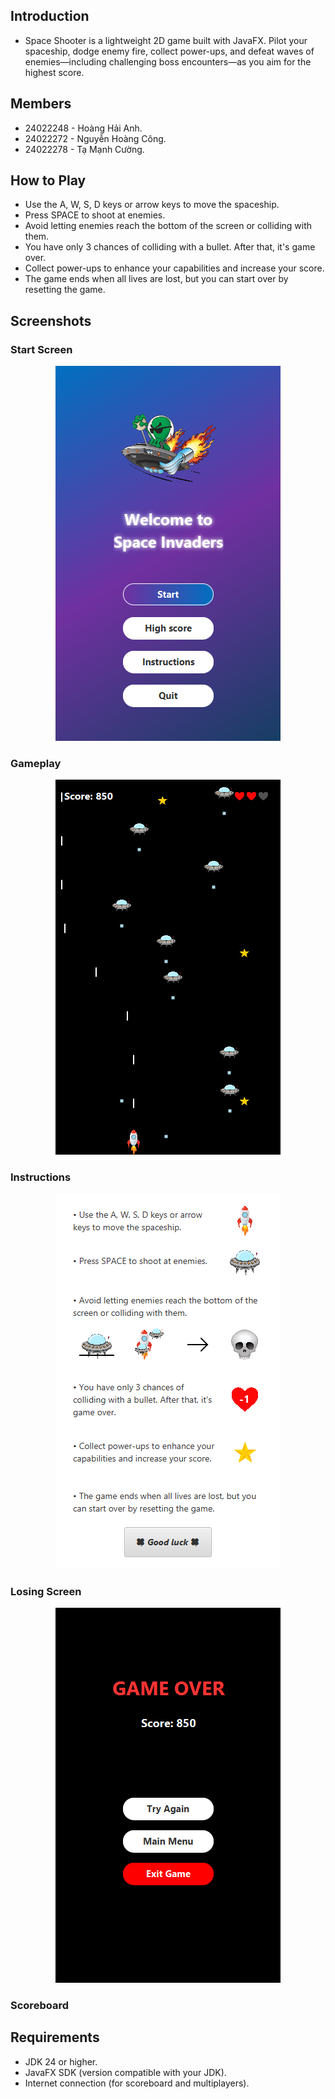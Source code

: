## Introduction
- Space Shooter is a lightweight 2D game built with JavaFX. Pilot your spaceship, dodge enemy fire, collect power-ups, and defeat waves of enemies—including challenging boss encounters—as you aim for the highest score.

## Members
- 24022248 - Hoàng Hải Anh.
- 24022272 - Nguyễn Hoàng Công.
- 24022278 - Tạ Mạnh Cường.

## How to Play
- Use the A, W, S, D keys or arrow keys to move the spaceship.
- Press SPACE to shoot at enemies.
- Avoid letting enemies reach the bottom of the screen or colliding with them.
- You have only 3 chances of colliding with a bullet. After that, it's game over.
- Collect power-ups to enhance your capabilities and increase your score.
- The game ends when all lives are lost, but you can start over by resetting the game.

## Screenshots
### Start Screen
<p align="center" style="cursor: pointer">
    <img src="img/Main.png" alt="Start Screen"/>
</p>

### Gameplay
<p align="center" style="cursor: pointer">
    <img src="img/Gameplay.png" alt="Gameplay"/>
</p>

### Instructions
<p align="center" style="cursor: pointer">
    <img src="img/Instructions.png" alt="Instructions"/>
</p>

### Losing Screen
<p align="center" style="cursor: pointer">
    <img src="img/GameOver.png" alt="Losing Screen"/>
</p>

### Scoreboard


## Requirements
- JDK 24 or higher.
- JavaFX SDK (version compatible with your JDK).
- Internet connection (for scoreboard and multiplayers).